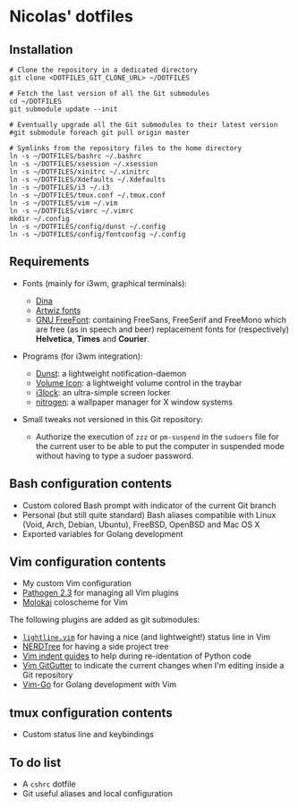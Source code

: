 Nicolas' dotfiles
=================


Installation
------------

    # Clone the repository in a dedicated directory
    git clone <DOTFILES_GIT_CLONE_URL> ~/DOTFILES

    # Fetch the last version of all the Git submodules
    cd ~/DOTFILES
    git submodule update --init

    # Eventually upgrade all the Git submodules to their latest version
    #git submodule foreach git pull origin master

    # Symlinks from the repository files to the home directory
    ln -s ~/DOTFILES/bashrc ~/.bashrc
    ln -s ~/DOTFILES/xsession ~/.xsession
    ln -s ~/DOTFILES/xinitrc ~/.xinitrc
    ln -s ~/DOTFILES/Xdefaults ~/.Xdefaults
    ln -s ~/DOTFILES/i3 ~/.i3
    ln -s ~/DOTFILES/tmux.conf ~/.tmux.conf
    ln -s ~/DOTFILES/vim ~/.vim
    ln -s ~/DOTFILES/vimrc ~/.vimrc
    mkdir ~/.config
    ln -s ~/DOTFILES/config/dunst ~/.config
    ln -s ~/DOTFILES/config/fontconfig ~/.config


Requirements
------------

- Fonts (mainly for i3wm, graphical terminals):
    - [Dina](https://www.donationcoder.com/Software/Jibz/Dina/)
    - [Artwiz fonts](http://artwizaleczapka.sourceforge.net/)
    - [GNU FreeFont](https://www.gnu.org/software/freefont/): containing
      FreeSans, FreeSerif and FreeMono which are free (as in speech and beer)
      replacement fonts for (respectively) **Helvetica**, **Times** and
      **Courier**.

- Programs (for i3wm integration):
    - [Dunst](http://knopwob.org/dunst/index.html): a lightweight
      notification-daemon
    - [Volume Icon](http://softwarebakery.com/maato/volumeicon.html): a
      lightweight volume control in the traybar
    - [i3lock](http://i3wm.org/i3lock/): an ultra-simple screen locker
    - [nitrogen](http://projects.l3ib.org/nitrogen/): a wallpaper manager for X
      window systems

- Small tweaks not versioned in this Git repository:
    - Authorize the execution of `zzz` or `pm-suspend` in the `sudoers` file
      for the current user to be able to put the computer in suspended mode
      without having to type a sudoer password.


Bash configuration contents
---------------------------

- Custom colored Bash prompt with indicator of the current Git branch
- Personal (but still quite standard) Bash aliases compatible with Linux (Void,
  Arch, Debian, Ubuntu), FreeBSD, OpenBSD and Mac OS X
- Exported variables for Golang development


Vim configuration contents
--------------------------

- My custom Vim configuration
- [Pathogen 2.3](https://github.com/tpope/vim-pathogen) for managing all Vim
  plugins
- [Molokai](https://github.com/tomasr/molokai) coloscheme for Vim

The following plugins are added as git submodules:

- [`lightline.vim`](https://github.com/itchyny/lightline.vim) for having a nice
  (and lightweight!) status line in Vim
- [NERDTree](https://github.com/scrooloose/nerdtree) for having a side
  project tree
- [Vim indent guides](https://github.com/nathanaelkane/vim-indent-guides) to
  help during re-identation of Python code
- [Vim GitGutter](https://github.com/airblade/vim-gitgutter) to indicate the
  current changes when I'm editing inside a Git repository
- [Vim-Go](https://github.com/fatih/vim-go) for Golang development with Vim


tmux configuration contents
---------------------------

- Custom status line and keybindings


To do list
----------

- A `cshrc` dotfile
- Git useful aliases and local configuration

